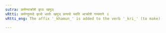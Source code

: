 ```yaml
---
sutra: कर्मण्याक्रोशे कृञः खमुञ्
vRtti: कर्मण्युपपदे कृञो धातोः खमुञ् प्रत्ययो भवति आक्रोशे गम्यमाने ॥
vRtti_eng: The affix '_khamun_' is added to the verb '_kri_' (to make), when a word in the accusative case is in construction with it, if the sense intended implies 'abuse'.

---
```

